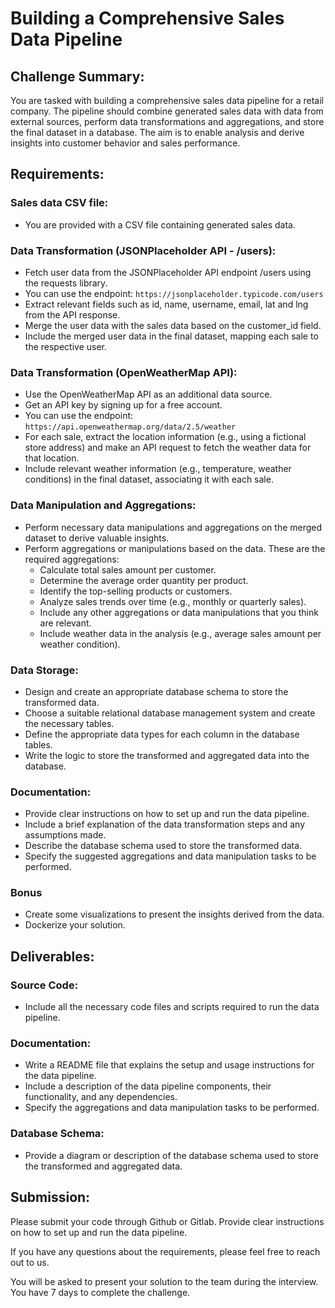 # Building a Comprehensive Sales Data Pipeline

## Challenge Summary:
You are tasked with building a comprehensive sales data pipeline for a retail company. The pipeline should combine generated sales data with data from external sources, perform data transformations and aggregations, and store the final dataset in a database. The aim is to enable analysis and derive insights into customer behavior and sales performance.

## Requirements:
 ### Sales data CSV file:
 - You are provided with a CSV file containing generated sales data.

### Data Transformation (JSONPlaceholder API - /users):
- Fetch user data from the JSONPlaceholder API endpoint /users using the requests library.
- You can use the endpoint: `https://jsonplaceholder.typicode.com/users`
- Extract relevant fields such as id, name, username, email, lat and lng from the API response.
- Merge the user data with the sales data based on the customer_id field.
- Include the merged user data in the final dataset, mapping each sale to the respective user.

### Data Transformation (OpenWeatherMap API):
- Use the OpenWeatherMap API as an additional data source.
- Get an API key by signing up for a free account.
- You can use the endpoint: `https://api.openweathermap.org/data/2.5/weather`
- For each sale, extract the location information (e.g., using a fictional store address) and make an API request to fetch the weather data for that location.
- Include relevant weather information (e.g., temperature, weather conditions) in the final dataset, associating it with each sale.

### Data Manipulation and Aggregations:
- Perform necessary data manipulations and aggregations on the merged dataset to derive valuable insights.
- Perform aggregations or manipulations based on the data. These are the required aggregations:
    - Calculate total sales amount per customer.
    - Determine the average order quantity per product.
    - Identify the top-selling products or customers.
    - Analyze sales trends over time (e.g., monthly or quarterly sales).
    - Include any other aggregations or data manipulations that you think are relevant.
    - Include weather data in the analysis (e.g., average sales amount per weather condition).

### Data Storage:
- Design and create an appropriate database schema to store the transformed data.
- Choose a suitable relational database management system and create the necessary tables.
- Define the appropriate data types for each column in the database tables.
- Write the logic to store the transformed and aggregated data into the database.

### Documentation:
- Provide clear instructions on how to set up and run the data pipeline.
- Include a brief explanation of the data transformation steps and any assumptions made.
- Describe the database schema used to store the transformed data.
- Specify the suggested aggregations and data manipulation tasks to be performed.

### Bonus
- Create some visualizations to present the insights derived from the data.
- Dockerize your solution.

## Deliverables:

### Source Code:
- Include all the necessary code files and scripts required to run the data pipeline.

### Documentation:
- Write a README file that explains the setup and usage instructions for the data pipeline.
- Include a description of the data pipeline components, their functionality, and any dependencies.
- Specify the aggregations and data manipulation tasks to be performed.

### Database Schema:
- Provide a diagram or description of the database schema used to store the transformed and aggregated data.

## Submission:

Please submit your code through Github or Gitlab. Provide clear instructions on how to set up and run the data pipeline.

If you have any questions about the requirements, please feel free to reach out to us.

You will be asked to present your solution to the team during the interview. You have 7 days to complete the challenge.
